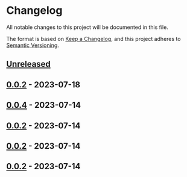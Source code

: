 # Changelog

All notable changes to this project will be documented in this file.

The format is based on [Keep a Changelog](https://keepachangelog.com/en/1.0.0/),
and this project adheres to [Semantic Versioning](https://semver.org/spec/v2.0.0.html).

## [Unreleased]

## [0.0.2] - 2023-07-18

## [0.0.4] - 2023-07-14

## [0.0.2] - 2023-07-14

## [0.0.2] - 2023-07-14

## [0.0.2] - 2023-07-14

[Unreleased]: https://github.com/dioxic/kotlinx-serialization-bson/compare/0.0.2...HEAD

[0.0.2]: https://github.com/dioxic/kotlinx-serialization-bson/compare/0.0.4...0.0.2

[0.0.4]: https://github.com/dioxic/kotlinx-serialization-bson/compare/0.0.2...0.0.4

[0.0.2]: https://github.com/dioxic/kotlinx-serialization-bson/compare/0.0.2...0.0.2

[0.0.2]: https://github.com/dioxic/kotlinx-serialization-bson/compare/0.0.2...0.0.2

[0.0.2]: https://github.com/dioxic/kotlinx-serialization-bson/compare/7d8d374193eefb671a2736bc2950c508e3284705...0.0.2

